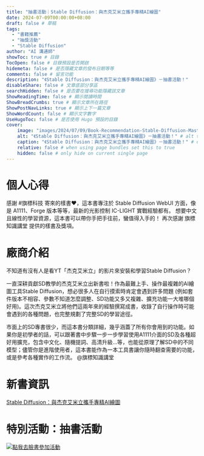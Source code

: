 ```yaml
---
title: "抽書活動｜Stable Diffusion：與杰克艾米立攜手專精AI繪圖"
date: 2024-07-09T00:00:00+08:00
draft: false # 草稿
tags:
  - "書籍推薦"
  - "抽獎活動"
  - "Stable Diffusion"
author: "AI 溝通師"
showToc: true # 目錄
TocOpen: false # 目錄預設是否開啟
hidemeta: false # 是否隱藏文章的發布日期等等
comments: false # 留言功能
description: "《Stable Diffusion：與杰克艾米立攜手專精AI繪圖》－抽書活動！"
disableShare: false # 文章底部分享區
searchHidden: false # 是否要在搜尋功能隱藏該文章
ShowReadingTime: false # 顯示閱讀時間
ShowBreadCrumbs: true # 顯示文章所在路徑
ShowPostNavLinks: true # 顯示上下一篇文章
ShowWordCount: false # 顯示文字數字
UseHugoToc: false # 是否使用 Hugo 預設的目錄
cover:
    image: "images/2024/07/09/Book-Recommendation-Stable-Diffusion-Mastering-AI-Art-with-Jack-and-Ellie/01.jpg" # image path/url
    alt: "《Stable Diffusion：與杰克艾米立攜手專精AI繪圖》－抽書活動！" # alt text
    caption: "《Stable Diffusion：與杰克艾米立攜手專精AI繪圖》－抽書活動！" # display caption under cover
    relative: false # when using page bundles set this to true
    hidden: false # only hide on current single page
---
```

# 個人心得

感謝 #旗標科技 寄來的樣書❤️，這本書專注於 Stable Diffusion WebUI 方面，像是 A1111、Forge 版本等等，最新的光影控制 IC-LIGHT 實戰經驗都有。
想要中文且線性的學習資源，這本書可以帶你手把手往前，蠻值得入手的！
再次感謝 旗標知識講堂 提供的樣書及獎項。

# 廠商介紹

不知道有沒有人是看YT「杰克艾米立」的影片來安裝和學習Stable Diffusion？

一直深耕貢獻SD教學的杰克艾米立出新書啦！作為最難上手、操作最複雜的AI繪圖工具Stable Diffusion，想必很多人在自行摸索時肯定會遇到許多問題 (例如套件版本不相容、參數不知道怎麼調整、SD功能又多又複雜、擴充功能一大堆哪個好用)。這次杰克艾米立將他們這兩年來的經驗撰寫成書，收錄了自行操作時可能會遇到的各種問題，也完整規劃了完整SD的學習途徑。

市面上的SD專書很少，而這本書分類詳細，幾乎涵蓋了所有你會用到的功能。如果你是初學者的話，可以跟著書中步驟一步一步學習使用A1111介面的SD及各種超好用擴充，包含中文化、隨機提詞、高清升級...等，也能從原理了解SD中的不同模型；儘管你是進階使用者，這本書能作為一本工具書讓你隨時翻查需要的功能，或是參考各種實作的工作流。
@旗標知識講堂

# 新書資訊
[Stable Diffusion：與杰克艾米立攜手專精AI繪圖](https://www.books.com.tw/products/0010991862?sloc=main)

# 特別活動：抽書活動
[![點我去臉書參加活動](/images/2024/07/09/Book-Recommendation-Stable-Diffusion-Mastering-AI-Art-with-Jack-and-Ellie/01.jpg)](https://www.facebook.com/share/p/fUiFSSsmzJuTQBdy/)

